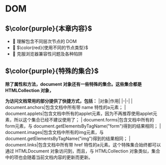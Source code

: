 # DOM

## $\color{purple}{本章内容}$

-  理解包含不同层次节点的 DOM
-  $\color{red}{使用不同的节点类型}$
-  克服浏览器兼容性问题及各种陷阱

## $\color{purple}{特殊的集合}$

**除了属性和方法，document 对象还有一些特殊的集合。这些集合都是 HTMLCollection 对象，**

**为访问文档常用的部分提供了快捷方式，包括：**
|对象|作用|
|-|-|
| document.anchors|包含文档中所有带 name 特性的a元素；
| document.applets|包含文档中所有的applet元素，因为不再推荐使用applet元素，所以这个集合已经不建议使用了；
| document.forms|包含文档中所有的form元素，与 document.getElementsByTagName("form")得到的结果相同；
| document.images|包含文档中所有的img元素，与 document.getElementsByTagName("img")得到的结果相同；
| document.links|包含文档中所有带 href 特性的a元素。这个特殊集合始终都可以通过 HTMLDocument 对象访问到，而且，与 HTMLCollection 对象类似，集合中的项也会随着当前文档内容的更新而更新。
  